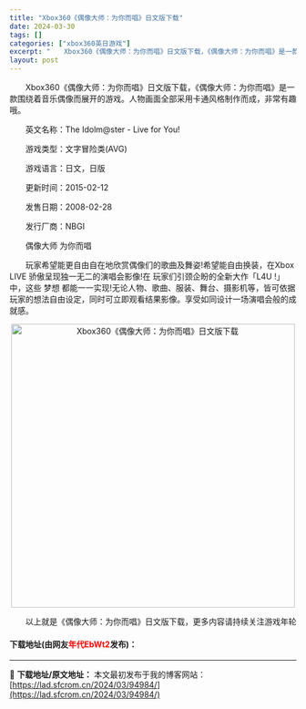 ```yaml
---
title: "Xbox360《偶像大师：为你而唱》日文版下载"
date: 2024-03-30
tags: []
categories: ["xbox360英日游戏"]
excerpt: "　　Xbox360《偶像大师：为你而唱》日文版下载，《偶像大师：为你而唱》是一款围绕着音乐偶像而展开的游戏。人物画面全部采用卡通风格制作而成，非常有趣哦。 　　英文名称：The Idolm@ster - Live for You! 　　游戏类型：文字冒险类(AVG) 　　游戏语言：日文，日版 　　更&hellip;"
layout: post
---
```


 <p>　　Xbox360《偶像大师：为你而唱》日文版下载，《偶像大师：为你而唱》是一款围绕着音乐偶像而展开的游戏。人物画面全部采用卡通风格制作而成，非常有趣哦。</p> <p>　　英文名称：The Idolm@ster - Live for You!</p> <p>　　游戏类型：文字冒险类(AVG)</p> <p>　　游戏语言：日文，日版</p> <p>　　更新时间：2015-02-12</p> <p>　　发售日期：2008-02-28</p> <p>　　发行厂商：NBGI</p> <p>　　偶像大师 为你而唱</p> <p>　　玩家希望能更自由自在地欣赏偶像们的歌曲及舞姿!希望能自由换装，在Xbox LIVE 骄傲呈现独一无二的演唱会影像!在 玩家们引颈企盼的全新大作「L4U !」中，这些 梦想 都能一一实现!无论人物、歌曲、服装、舞台、摄影机等，皆可依据玩家的想法自由设定，同时可立即观看结果影像。享受如同设计一场演唱会般的成就感。</p> <p align="center"><img align="" border="0" src="https://lad.sfcrom.cn/wp-content/uploads/2024/03/20240330_6607d35ed1834.jpg" width="498" alt="Xbox360《偶像大师：为你而唱》日文版下载" /></p> <p>　　以上就是《偶像大师：为你而唱》日文版下载，更多内容请持续关注游戏年轮</p> <p><h4>下载地址(由网友<font color="red">年代EbWt2</font>发布)：</h4></p> 

---
📖 **下载地址/原文地址：** 本文最初发布于我的博客网站：[https://lad.sfcrom.cn/2024/03/94984/](https://lad.sfcrom.cn/2024/03/94984/)

